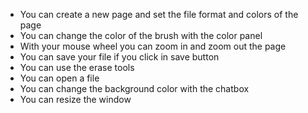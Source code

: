 - You can create a new page and set the file format and colors of the page 
- You can change the color of the brush with the color panel
- With your mouse wheel you can zoom in and zoom out the page
- You can save your file if you click in save button
- You can use the erase tools
- You can open a file
- You can change the background color with the chatbox
- You can resize the window
